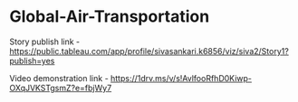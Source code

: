 # Global-Air-Transportation

Story publish link - https://public.tableau.com/app/profile/sivasankari.k6856/viz/siva2/Story1?publish=yes

Video demonstration link - https://1drv.ms/v/s!AvlfooRfhD0Kiwp-OXqJVKSTgsmZ?e=fbjWy7
